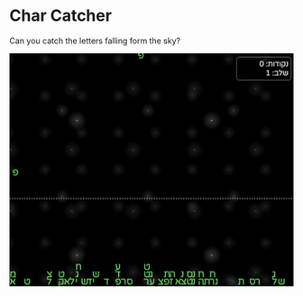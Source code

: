 # Char Catcher
Can you catch the letters falling form the sky?

![alt text](https://raw.githubusercontent.com/tsachis/char-catcher/master/screenshot.png)

